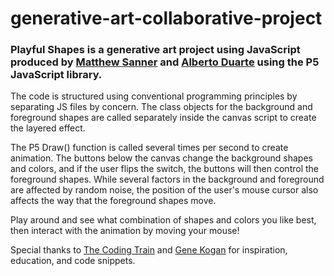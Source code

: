 # generative-art-collaborative-project
### Playful Shapes is a generative art project using JavaScript produced by [Matthew Sanner](https://github.com/gravityskunk) and [Alberto Duarte](https://github.com/betodute) using the P5 JavaScript library.
   
The code is structured using conventional programming principles by separating JS files by concern. The class objects for the background and foreground shapes are called separately inside the canvas script to create the layered effect.
          
The P5 Draw() function is called several times per second to create animation. The buttons below the canvas change the background shapes and colors, and if the user flips the switch, the buttons will then control the foreground shapes. While several factors in the background and foreground are affected by random noise, the position of the user's mouse cursor also affects the way that the foreground shapes move.

Play around and see what combination of shapes and colors you like best, then interact with the animation by moving your mouse!

Special thanks to [The Coding Train](https://www.youtube.com/@TheCodingTrain) and [Gene Kogan](https://genekogan.com/) for inspiration, education, and code snippets.
